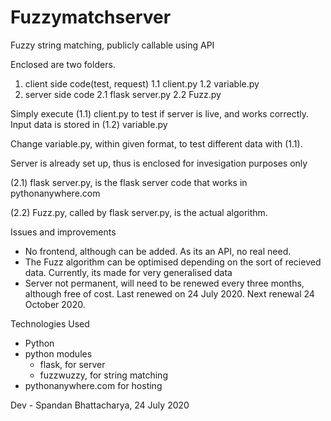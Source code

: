 # Fuzzymatchserver
Fuzzy string matching, publicly callable using API


Enclosed are two folders.

1. client side code(test, request)
	1.1 client.py
	1.2 variable.py
2. server side code
	2.1 flask server.py
	2.2 Fuzz.py

Simply execute (1.1) client.py to test if server is live, and works correctly.
	Input data is stored in (1.2) variable.py

Change variable.py, within given format, to test different data with (1.1).

Server is already set up, thus is enclosed for invesigation purposes only

(2.1) flask server.py, is the flask server code that works in 
pythonanywhere.com

(2.2) Fuzz.py, called by flask server.py, is the actual algorithm.

Issues and improvements
- No frontend, although can be added. As its an API, no real need.
- The Fuzz algorithm can be optimised depending on the sort of recieved data.
  Currently, its made for very generalised data
- Server not permanent, will need to be renewed every three months, 
  although free of cost. Last renewed on 24 July 2020. Next renewal
  24 October 2020.

Technologies Used
- Python
- python modules 
	- flask, for server
	- fuzzwuzzy, for string matching
- pythonanywhere.com for hosting

Dev - Spandan Bhattacharya, 24 July 2020
